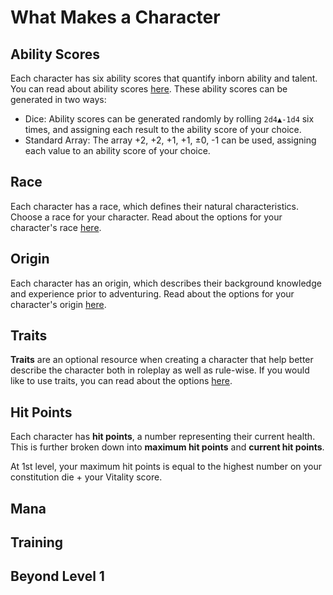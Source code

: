 # What Makes a Character

## Ability Scores

Each character has six ability scores that quantify inborn ability and talent. You can read about ability scores [here](../ability-scores-and-skills.md#ability-scores). These ability scores can be generated in two ways:

* Dice: Ability scores can be generated randomly by rolling `2d4▲-1d4` six times, and assigning each result to the ability score of your choice.
* Standard Array: The array +2, +2, +1, +1, ±0, -1 can be used, assigning each value to an ability score of your choice.

## Race

Each character has a race, which defines their natural characteristics. Choose a race for your character. Read about the options for your character's race [here](race.md#character-races).

## Origin

Each character has an origin, which describes their background knowledge and experience prior to adventuring. Read about the options for your character's origin [here](origin.md#character-origins).

## Traits

**Traits** are an optional resource when creating a character that help better describe the character both in roleplay as well as rule-wise. If you would like to use traits, you can read about the options [here](traits.md).

## Hit Points

Each character has **hit points**, a number representing their current health. This is further broken down into **maximum hit points** and **current hit points**.

At 1st level, your maximum hit points is equal to the highest number on your constitution die + your Vitality score.

## Mana

## Training



## Beyond Level 1

